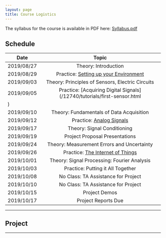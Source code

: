 ```yaml
---
layout: page
title: Course Logistics
---
```


The syllabus for the course is available in PDF here: [Syllabus.pdf](/12740/assets/syllabus.pdf)

## Schedule

| **Date**      | **Topic**     |
| ------------- |:----------------------------:| 
| 2019/08/27    | Theory: Introduction|       
| 2019/08/29    | Practice: [Setting up your Environment](/12740/tutorials/get-started.html)   |
| 2019/09/03    | Theory: Principles of Sensors, Electric Circuits|       
| 2019/09/05    | Practice: [Acquiring Digital Signals](/12740/tutorials/first-sensor.html
)   |
| 2019/09/10    | Theory: Fundamentals of Data Acquisition|       
| 2019/09/12    | Practice: [Analog Signals](/12740/tutorials/adc.html)   |
| 2019/09/17    | Theory: Signal Conditioning|       
| 2019/09/19    | Project Proposal Presentations  |
| 2019/09/24    | Theory: Measurement Errors and Uncertainty|       
| 2019/09/26    | Practice: [The Internet of Things](/12740/tutorials/openchirp.html)   |
| 2019/10/01    | Theory: Signal Processing: Fourier Analysis|       
| 2019/10/03    | Practice: Putting it All Together |
| 2019/10/08    | No Class: TA Assistance for Project|       
| 2019/10/10    | No Class: TA Assistance for Project |
| 2019/10/15    | Project Demos|       
| 2019/10/17    | Project Reports Due |


***

## Project

***
